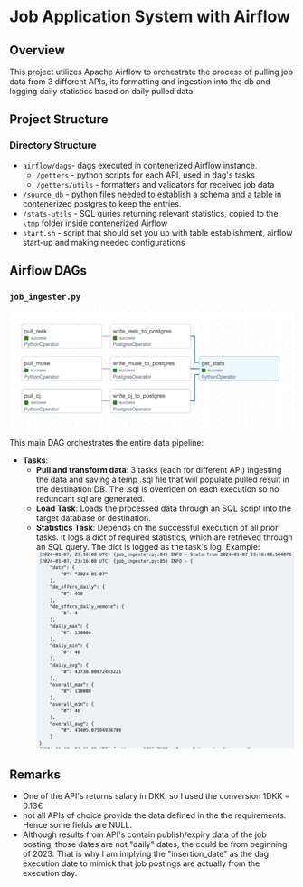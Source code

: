 # Job Application System with Airflow

## Overview

This project utilizes Apache Airflow to orchestrate the process of pulling job data from 3 different APIs, its formatting and ingestion into the db and logging daily statistics based on daily pulled data.

## Project Structure

### Directory Structure

- `airflow/dags`- dags executed in contenerized Airflow instance.
    - `/getters` - python scripts for each API, used in dag's tasks
    - `/getters/utils` - formatters and validators for received job data
- `/source_db` - python files needed to establish a schema and a table in contenerized postgres to keep the entries.
- `/stats-utils` - SQL quries returning relevant statistics, copied to the `\tmp` folder inside contenerized Airflow
- `start.sh` - script that should set you up with table establishment, airflow start-up and making needed configurations

## Airflow DAGs

### `job_ingester.py`

![Alt text](assets/graph.png)

This main DAG orchestrates the entire data pipeline:

- **Tasks**:
  - **Pull and transform data**: 3 tasks (each for different API) ingesting the data and saving a temp .sql file that will populate pulled result in the destination DB. The .sql is overriden on each execution so no redundant sql are generated.
  - **Load Task**: Loads the processed data through an SQL script into the target database or destination.
  - **Statistics Task**: Depends on the successful execution of all prior tasks. It logs a dict of required statistics, which are retrieved through an SQL query. The dict is logged as the task's log. Example:![Alt text](assets/log.png)


## Remarks
- One of the API's returns salary in DKK, so I used the conversion 1DKK = 0.13€
- not all APIs of choice provide the data defined in the the requirements. Hence some fields are NULL. 
- Although results from API's contain publish/expiry data of the job posting, those dates are not "daily" dates, the could be from beginning of 2023. That is why I am implying the "insertion_date" as the dag execution date to mimick that job postings are actually from the execution day.